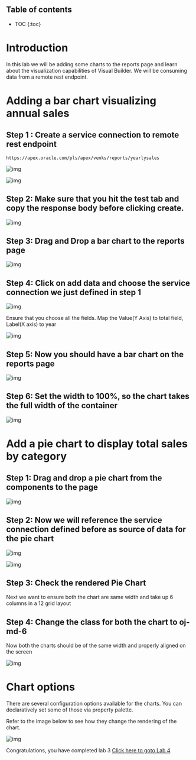 
## Table of contents

* TOC
{:toc}

# Introduction
In this lab we will be adding some charts to the reports page and learn about the visualization capabilities of Visual Builder. We will be consuming data from a remote rest endpoint. 

# Adding a bar chart visualizing annual sales

## Step 1 : Create a service connection to remote rest endpoint
```
https://apex.oracle.com/pls/apex/venks/reports/yearlysales
```

![img](assets/image2019-8-25_15-22-13.png)

![img](assets/image2019-8-25_15-22-50.png)

## Step 2: Make sure that you hit the test tab and copy the response body before clicking create.

![img](assets/image2019-8-25_15-24-19.png)

## Step 3: Drag and Drop a bar chart to the reports page

![img](assets/image2019-8-25_15-26-4.png)

## Step 4: Click on add data and choose the service connection we just defined in step 1

![img](assets/image2019-8-25_15-27-45.png)

Ensure that you choose all the fields. Map the Value(Y Axis) to total field, Label(X axis) to year 

![img](assets/image2019-8-25_15-29-15.png)

## Step 5: Now you should have a bar chart on the reports page

![img](assets/image2019-8-25_15-30-39.png)

## Step 6: Set the width to 100%, so the chart takes the full width of the container

![img](assets/image2019-8-25_16-24-41.png)
# Add a pie chart to display total sales by category

## Step 1: Drag and drop a pie chart from the components to the page

![img](assets/image2019-8-25_16-28-32.png)

## Step 2: Now we will reference the service connection defined before as source of data for the pie chart

![img](assets/image2019-8-25_16-30-16.png)

![img](assets/image2019-8-25_16-31-38.png)

## Step 3: Check the rendered Pie Chart

Next we want to ensure both the chart are same width and take up 6 columns in a 12 grid layout

## Step 4: Change the class for both the chart to oj-md-6

Now both the charts should be of the same width and properly aligned on the screen

![img](assets/image2019-8-25_16-37-14.png)

# Chart options
There are several configuration options available for the charts. You can declaratively set some of those via property palette.

Refer to the image below to see how they change the rendering of the chart.

![img](assets/chart-options.gif)

Congratulations, you have completed lab 3 [Click here to goto Lab 4](lab4)